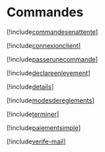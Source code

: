 # Commandes

[!include[commandesenattente](commandes.commandesenattente.autogen.md)]

[!include[connexionclient](commandes.connexionclient.autogen.md)]

[!include[passerunecommande](commandes.passerunecommande.autogen.md)]

[!include[declareenlevement](commandes.declareenlevement.autogen.md)]

[!include[details](commandes.details.autogen.md)]

[!include[modesdereglements](commandes.modesdereglements.autogen.md)]

[!include[terminer](commandes.terminer.autogen.md)]

[!include[paiementsimple](commandes.paiementsimple.autogen.md)]

[!include[verife-mail](commandes.verife-mail.autogen.md)]















































































































